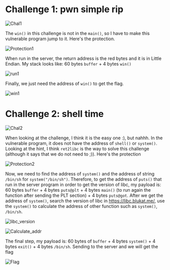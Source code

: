 # Challenge 1: pwn simple rip

![Chal1](https://github.com/OceanTran999/CTFLearn/assets/100577019/0651b4ca-e025-44df-85a8-8a0113566268)


The `win()` in this challenge is not in the `main()`, so I have to make this vulnerable program jump to it. Here's the protection.

![Protection1](https://github.com/OceanTran999/CTFLearn/assets/100577019/464f27b1-35bb-4147-a57a-98bdbc0cd80a)


When run in the server, the return address is the red bytes and it is in Little Endian. My stack looks like: 60 bytes `buffer` + 4 bytes `win()`

![run1](https://github.com/OceanTran999/CTFLearn/assets/100577019/2f102182-6599-4fee-9ccb-85f25de645d5)


Finally, we just need the address of `win()` to get the flag.

![win1](https://github.com/OceanTran999/CTFLearn/assets/100577019/6088d154-f601-48fc-842b-b069b200a54a)


# Challenge 2: shell time

![Chal2](https://github.com/OceanTran999/CTFLearn/assets/100577019/c540459e-7e73-49e9-b4fa-1e0d1c5a23f4)


When looking at the challenge, I think it is the easy one :), but nahhh. In the vulnerable program, it does not have the address of `shell()` or `system()`. Looking at the hint, I think `ret2libc` is the way to solve this challenge (although it says that we do not need to ;)). Here's the protection

![Protection2](https://github.com/OceanTran999/CTFLearn/assets/100577019/0d6172ea-0dc4-4893-a5f9-7399852f0905)


Now, we need to find the address of `system()` and the address of string `/bin/sh` for `system("/bin/sh")`. Therefore, to get the address of `puts()` that run in the server program in order to get the version of libc, my payload is: 60 bytes `buffer` + 4 bytes `puts@plt` + 4 bytes `main()` (to run again the function after sending the PLT section) + 4 bytes `puts@got`.
After we get the address of `system()`, search the version of libc in https://libc.blukat.me/, use the `system()` to calculate the address of other function such as `system()`, `/bin/sh`.

![libc_version](https://github.com/OceanTran999/CTFLearn/assets/100577019/e7720613-3224-49ef-8071-5c9a6e4e5d4d)

![Calculate_addr](https://github.com/OceanTran999/CTFLearn/assets/100577019/0132db09-3f85-4427-b1c8-8ef17adee842)


The final step, my payload is: 60 bytes of `buffer` + 4 bytes `system()` + 4 bytes `exit()` + 4 bytes `/bin/sh`. Sending to the server and we will get the flag

![Flag](https://github.com/OceanTran999/CTFLearn/assets/100577019/f2f1c6c6-7067-44a7-a9aa-c2fdcbe4eeff)
